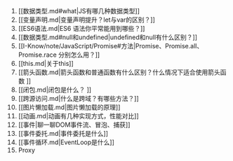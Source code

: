 1. [[数据类型.md#what|JS有哪几种数据类型]]
2. [[变量声明.md|变量声明提升？let与var的区别？]] 
3. [[ES6语法.md|ES6 语法你平常能用到哪些？]]  
4. [[数据类型.md#null和undefined|undefined和null有什么区别？]]
5. [[I-Know/note/JavaScript/Promise#方法|Promise、Promise.all、Promise.race 分别怎么用？]]  
6. [[this.md|关于this]]  
7. [[箭头函数.md|箭头函数和普通函数有什么区别？什么情况下适合使用箭头函数 ]] 
8. [[闭包.md|闭包是什么？ ]] 
9. [[跨源访问.md|什么是跨域？有哪些方法？]]  
10. [[图片懒加载.md|图片懒加载的原理]]  
11. [[动画.md|动画有几种实现方式，性能对比]]  
12. [[事件|聊一聊DOM事件流、冒泡、捕获]]  
13. [[事件委托.md|事件委托是什么]]  
14. [[事件循环.md|EventLoop是什么]]  
15. Proxy